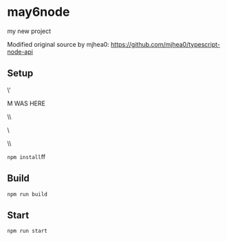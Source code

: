 # may6node

my new project

Modified original source by mjhea0: https://github.com/mjhea0/typescript-node-api

## Setup






































\\\'









M WAS HERE

















































\\\

































\\








\\\






























`npm install`ff












## Build







`npm run build`





## Start

`npm run start`


